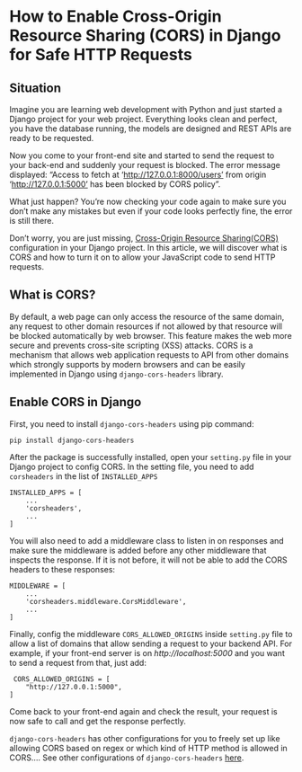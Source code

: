 # How to Enable Cross-Origin Resource Sharing (CORS) in Django for Safe HTTP Requests

## Situation
Imagine you are learning web development with Python and just started a Django project for your web project. Everything looks clean and perfect, you have the database running, the models are designed and REST APIs are ready to be requested.

Now you come to your front-end site and started to send the request to your back-end and suddenly your request is blocked. The error message displayed: “Access to fetch at ‘http://127.0.0.1:8000/users’ from origin ‘http://127.0.0.1:5000’ has been blocked by CORS policy”.

What just happen? You’re now checking your code again to make sure you don’t make any mistakes but even if your code looks perfectly fine, the error is still there.

Don’t worry, you are just missing, [Cross-Origin Resource Sharing(CORS)](https://developer.mozilla.org/en-US/docs/Web/HTTP/CORS) configuration in your Django project. In this article, we will discover what is CORS and how to turn it on to allow your JavaScript code to send HTTP requests.

## What is CORS?

By default, a web page can only access the resource of the same domain, any request to other domain resources if not allowed by that resource will be blocked automatically by web browser. This feature makes the web more secure and prevents cross-site scripting (XSS) attacks.
CORS is a mechanism that allows web application requests to API from other domains which strongly supports by modern browsers and can be easily implemented in Django using `django-cors-headers` library.

## Enable CORS in Django

First, you need to install `django-cors-headers` using pip command:
```
pip install django-cors-headers
```
After the package is successfully installed, open your `setting.py` file in your Django project to config CORS. In the setting file, you need to add `corsheaders` in the list of `INSTALLED_APPS`
```
INSTALLED_APPS = [
    ...
    'corsheaders',
    ...
]
```

You will also need to add a middleware class to listen in on responses and make sure the middleware is added before any other middleware that inspects the response. If it is not before, it will not be able to add the CORS headers to these responses:
```
MIDDLEWARE = [
    ...
    'corsheaders.middleware.CorsMiddleware',
    ...
]
```

Finally, config the middleware `CORS_ALLOWED_ORIGINS` inside `setting.py` file to allow a list of domains that allow sending a request to your backend API. For example, if your front-end server is on _http://localhost:5000_ and you want to send a request from that, just add:
```
 CORS_ALLOWED_ORIGINS = [
    "http://127.0.0.1:5000",
]
```
Come back to your front-end again and check the result, your request is now safe to call and get the response perfectly.

`django-cors-headers` has other configurations for you to freely set up like allowing CORS based on regex or which kind of HTTP method is allowed in CORS…. See other configurations of `django-cors-headers` [here](https://pypi.org/project/django-cors-headers/).
